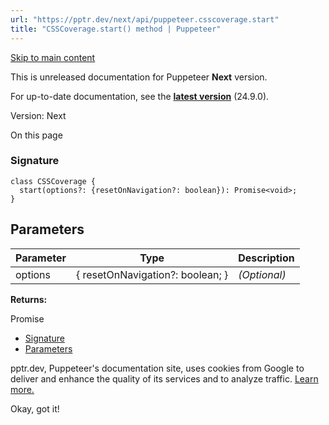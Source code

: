```yaml
---
url: "https://pptr.dev/next/api/puppeteer.csscoverage.start"
title: "CSSCoverage.start() method | Puppeteer"
---
```


[Skip to main content](https://pptr.dev/next/api/puppeteer.csscoverage.start#__docusaurus_skipToContent_fallback)

This is unreleased documentation for Puppeteer **Next** version.

For up-to-date documentation, see the **[latest version](https://pptr.dev/api/puppeteer.csscoverage.start)** (24.9.0).

Version: Next

On this page

### Signature [​](https://pptr.dev/next/api/puppeteer.csscoverage.start\#signature "Direct link to Signature")

```codeBlockLines_RjmQ
class CSSCoverage {
  start(options?: {resetOnNavigation?: boolean}): Promise<void>;
}

```

## Parameters [​](https://pptr.dev/next/api/puppeteer.csscoverage.start\#parameters "Direct link to Parameters")

| Parameter | Type | Description |
| --- | --- | --- |
| options | { resetOnNavigation?: boolean; } | _(Optional)_ |

**Returns:**

Promise<void>

- [Signature](https://pptr.dev/next/api/puppeteer.csscoverage.start#signature)
- [Parameters](https://pptr.dev/next/api/puppeteer.csscoverage.start#parameters)

pptr.dev, Puppeteer's documentation site, uses cookies from Google to deliver and enhance the quality of its services and to analyze traffic. [Learn more.](https://policies.google.com/technologies/cookies)

Okay, got it!